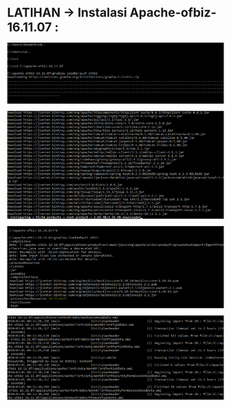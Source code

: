 LATIHAN -> Instalasi Apache-ofbiz-16.11.07 :
============================================

![alt text](https://github.com/trimariaas27/tekn-cloud-computing/blob/master/minggu-05/gambar1.png "u")

![alt text](https://github.com/trimariaas27/tekn-cloud-computing/blob/master/minggu-05/gambar2.png "u")

![alt text](https://github.com/trimariaas27/tekn-cloud-computing/blob/master/minggu-05/gambar3.png "u")

![alt text](https://github.com/trimariaas27/tekn-cloud-computing/blob/master/minggu-05/gambar4.png "u")